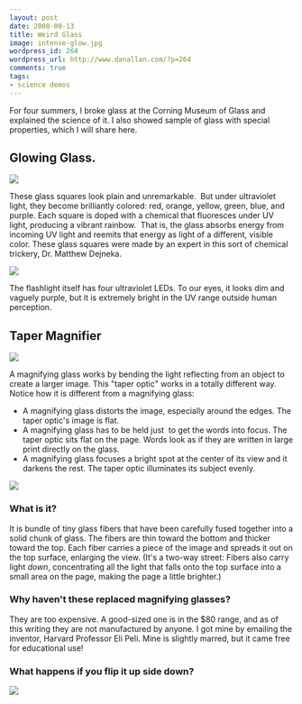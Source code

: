 ```yaml
---
layout: post
date: 2008-09-13
title: Weird Glass
image: intense-glow.jpg
wordpress_id: 264
wordpress_url: http://www.danallan.com/?p=264
comments: true
tags:
- science demos
---
```

For four summers, I broke glass at the Corning Museum of Glass and explained the science of it. I also showed sample of glass with special properties, which I will share here.

## Glowing Glass.

![](/static/images/squares-150x112.jpg)

These glass squares look plain and unremarkable.  But under ultraviolet light, they become brilliantly colored: red, orange, yellow, green, blue, and purple. Each square is doped with a chemical that fluoresces under UV light, producing a vibrant rainbow.  That is, the glass absorbs energy from incoming UV light and reemits that energy as light of a different, visible color. These glass squares were made by an expert in this sort of chemical trickery, Dr. Matthew Dejneka.

![](/static/images/intense-glow-1024x768.jpg)

The flashlight itself has four ultraviolet LEDs. To our eyes, it looks dim and vaguely purple, but it is extremely bright in the UV range outside human perception.

## Taper Magnifier

![](/static/images/taper-magnify-150x112.jpg)

A magnifying glass works by bending the light reflecting from an object to create a larger image. This "taper optic" works in a totally different way. Notice how it is different from a magnifying glass:

* A magnifying glass distorts the image, especially around the edges. The taper optic's image is flat.
* A magnifying glass has to be held just  to get the words into focus. The taper optic sits flat on the page. Words look as if they are written in large print directly on the glass.
* A magnifying glass focuses a bright spot at the center of its view and it darkens the rest. The taper optic illuminates its subject evenly.

![](/static/images/taber-on-page-150x112.jpg)

### What is it?

It is bundle of tiny glass fibers that have been carefully fused together into a solid chunk of glass. The fibers are thin toward the bottom and thicker toward the top. Each fiber carries a piece of the image and spreads it out on the top surface, enlarging the view. (It's a two-way street: Fibers also carry light _down_, concentrating all the light that falls onto the top surface into a small area on the page, making the page a little brighter.)

### Why haven't these replaced magnifying glasses?

They are too expensive. A good-sized one is in the $80 range, and as of this writing they are not manufactured by anyone. I got mine by emailing the inventor, Harvard Professor Eli Peli. Mine is slightly marred, but it came free for educational use!

### What happens if you flip it up side down?

![](/static/images/taber-shrink-150x112.jpg)

